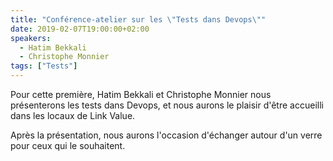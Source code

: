 ```yaml
---
title: "Conférence-atelier sur les \"Tests dans Devops\""
date: 2019-02-07T19:00:00+02:00
speakers:
  - Hatim Bekkali
  - Christophe Monnier
tags: ["Tests"]
---
```


Pour cette première, Hatim Bekkali et Christophe Monnier nous présenterons les tests dans Devops, et nous aurons le plaisir d'être accueilli dans les locaux de Link Value.

Après la présentation, nous aurons l'occasion d'échanger autour d'un verre pour ceux qui le souhaitent.

